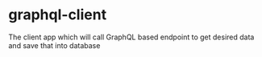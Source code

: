 # graphql-client
The client app which will call GraphQL based endpoint to get desired data and save that into database
